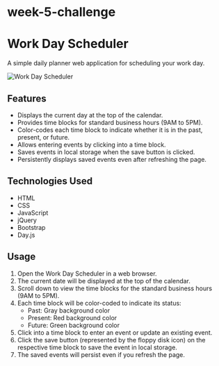 # week-5-challenge

# Work Day Scheduler

A simple daily planner web application for scheduling your work day.

![Work Day Scheduler](screenshot.png)

## Features

- Displays the current day at the top of the calendar.
- Provides time blocks for standard business hours (9AM to 5PM).
- Color-codes each time block to indicate whether it is in the past, present, or future.
- Allows entering events by clicking into a time block.
- Saves events in local storage when the save button is clicked.
- Persistently displays saved events even after refreshing the page.

## Technologies Used

- HTML
- CSS
- JavaScript
- jQuery
- Bootstrap
- Day.js

## Usage

1. Open the Work Day Scheduler in a web browser.
2. The current date will be displayed at the top of the calendar.
3. Scroll down to view the time blocks for the standard business hours (9AM to 5PM).
4. Each time block will be color-coded to indicate its status:
   - Past: Gray background color
   - Present: Red background color
   - Future: Green background color
5. Click into a time block to enter an event or update an existing event.
6. Click the save button (represented by the floppy disk icon) on the respective time block to save the event in local storage.
7. The saved events will persist even if you refresh the page.
